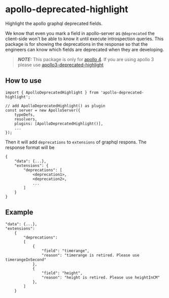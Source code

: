 # apollo-deprecated-highlight
Highlight the apollo graphql deprecated fields.

We know that even you mark a field in apollo-server as `@deprecated` the client-side won't be able to know it until execute introspection queries. This package is for showing the deprecations in the response so that the engineers can know which fields are deprecated when they are developing.

> **_NOTE:_**  This package is only for [apollo 4](https://www.npmjs.com/package/@apollo/server). If you are using apollo 3 please use [apollo3-deprecated-highlight](https://github.com/alexxiyang/apollo3-deprecated-highlight)

## How to use

```
import { ApolloDeprecatedHighlight } from 'apollo-deprecated-highlight';

// add ApolloDeprecatedHighlight() as plugin
const server = new ApolloServer({
    typeDefs,
    resolvers,
    plugins: [ApolloDeprecatedHighlight()],
    ...
});
```
Then it will add `deprecations` to `extensions` of graphql respons. The response format will be

```
{
    "data": {...},
    "extensions": {
        "deprecations": [
            <deprecation1>,
            <deprecation2>,
            ...
        ]
    }
}
```
## Example
```
"data": {...},
"extensions":
    {
        "deprecations":
        [
            {
                "field": "timerange",
                "reason": "timerange is retired. Please use timerangeInSecond"
            },
            {
                "field": "height",
                "reason": "height is retired. Please use heightInCM"
            },
        ]
    }
```
